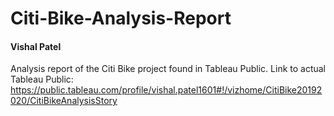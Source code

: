 # Citi-Bike-Analysis-Report
#### Vishal Patel
Analysis report of the Citi Bike project found in Tableau Public. 
Link to actual Tableau Public: https://public.tableau.com/profile/vishal.patel1601#!/vizhome/CitiBike20192020/CitiBikeAnalysisStory
